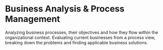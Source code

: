 # Business Analysis & Process Management
Analyzing business processes, their objectives and how they flow within the organizational context. 
Evaluating current businesses from a process view, breaking down the problems and finding applicable business solutions.
